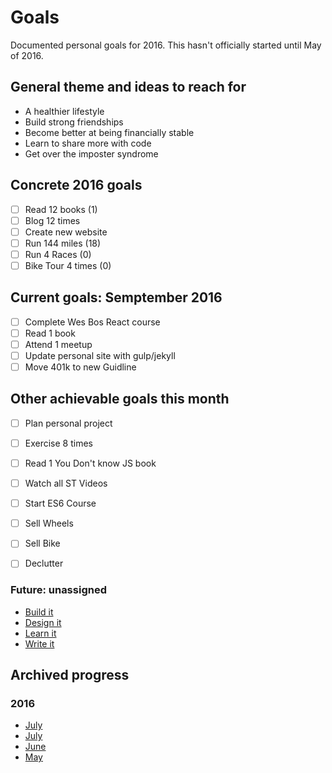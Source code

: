 # Goals
Documented personal goals for 2016. This hasn't officially started until May of 2016.

## General theme and ideas to reach for
* A healthier lifestyle
* Build strong friendships
* Become better at being financially stable
* Learn to share more with code
* Get over the imposter syndrome

## Concrete 2016 goals
* [ ] Read 12 books (1)
* [ ] Blog 12 times
* [ ] Create new website
* [ ] Run 144 miles (18)
* [ ] Run 4 Races (0)
* [ ] Bike Tour 4 times (0)

## Current goals: Semptember 2016
* [ ] Complete Wes Bos React course
* [ ] Read 1 book
* [ ] Attend 1 meetup
* [ ] Update personal site with gulp/jekyll
* [ ] Move 401k to new Guidline

## Other achievable goals this month
* [ ] Plan personal project
* [ ] Exercise 8 times
* [ ] Read 1 You Don't know JS book
* [ ] Watch all ST Videos
* [ ] Start ES6 Course
* [ ] Sell Wheels
* [ ] Sell Bike
* [ ] Declutter


### Future: unassigned

* [Build it](future/build-it.md)
* [Design it](future/design-it.md)
* [Learn it](future/learn-it.md)
* [Write it](future/write-it.md)

## Archived progress

### 2016

* [July](archive/2016/august.md)
* [July](archive/2016/july.md)
* [June](archive/2016/june.md)
* [May](archive/2016/may.md)
